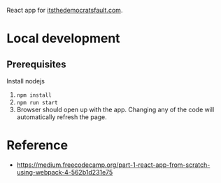 React app for [itsthedemocratsfault.com](itsthedemocratsfault.com).

# Local development

## Prerequisites

Install nodejs

1. `npm install`
2. `npm run start`
3. Browser should open up with the app. Changing any of the code will automatically refresh the page.

# Reference

* https://medium.freecodecamp.org/part-1-react-app-from-scratch-using-webpack-4-562b1d231e75